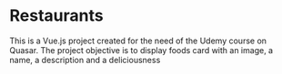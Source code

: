 # Restaurants
This is a Vue.js project created for the need of the Udemy course on Quasar. The project objective is to display foods card with an image, a name, a description and a deliciousness

